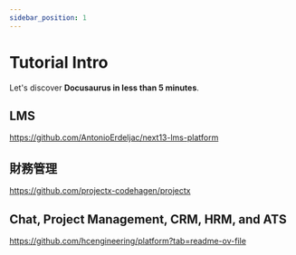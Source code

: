 ```yaml
---
sidebar_position: 1
---
```


# Tutorial Intro

Let's discover **Docusaurus in less than 5 minutes**.

## LMS

https://github.com/AntonioErdeljac/next13-lms-platform


## 財務管理

https://github.com/projectx-codehagen/projectx

## Chat, Project Management, CRM, HRM, and ATS

https://github.com/hcengineering/platform?tab=readme-ov-file